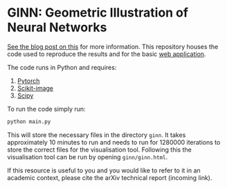 # GINN: Geometric Illustration of Neural Networks

[See the blog post on this](http://www.bayeswatch.com/2018/09/17/GINN/) for more information. This repository houses the code used to reproduce the results and for the basic [web application](http://www.bayeswatch.com/assets/ginn/good3.html).

The code runs in Python and requires:
1. [Pytorch](https://pytorch.org/)
2. [Scikit-image](https://scikit-image.org/)
3. [Scipy](https://www.scipy.org/)

To run the code simply run:
```python
python main.py
```
This will store the necessary files in the directory ```ginn```. It takes approximately 10 minutes to run and needs to run for 1280000 iterations to store the correct files for the visualisation tool. Following this the visualisation tool can be run by opening ```ginn/ginn.html```.

If this resource is useful to you and you would like to refer to it in an academic context, please cite the arXiv technical report (incoming link).



